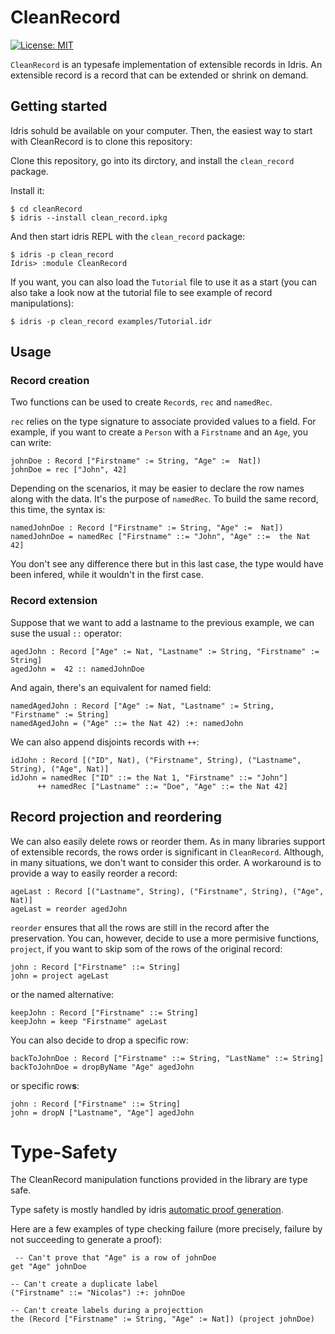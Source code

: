 # CleanRecord

[![License: MIT](https://img.shields.io/badge/License-MIT-blue.svg)](https://opensource.org/licenses/MIT)

`CleanRecord` is an typesafe implementation of extensible records in Idris.
An extensible record is a record that can be extended or shrink on demand.

## Getting started

Idris sohuld be available on your computer.
Then, the easiest way to start with CleanRecord is to clone this repository:

Clone this repository, go into its dirctory, and install the `clean_record`
package.

Install it:

```
$ cd cleanRecord
$ idris --install clean_record.ipkg
```

And then start idris REPL with the `clean_record` package:

```
$ idris -p clean_record
Idris> :module CleanRecord
```

If you want, you can also load the `Tutorial` file to use it as a start
(you can also take a look now at the tutorial file to see example of
record manipulations):

```
$ idris -p clean_record examples/Tutorial.idr
```

## Usage

### Record creation

Two functions can be used to create `Record`s, `rec` and `namedRec`.

`rec` relies on the type signature to associate provided values to a field.
For example, if you want to create a `Person` with a `Firstname` and an
`Age`, you can write:

```
johnDoe : Record ["Firstname" := String, "Age" :=  Nat])
johnDoe = rec ["John", 42]
```

Depending on the scenarios, it may be easier to declare the row names
along with the data.
It's the purpose of `namedRec`. To build the same record, this time, the syntax is:

```
namedJohnDoe : Record ["Firstname" := String, "Age" :=  Nat])
namedJohnDoe = namedRec ["Firstname" ::= "John", "Age" ::=  the Nat 42]
```

You don't see any difference there but in this last case,
the type would have been infered, while it wouldn't in the first case.

### Record extension

Suppose that we want to add a lastname to the previous example,
we can suse the usual `::` operator:

```
agedJohn : Record ["Age" := Nat, "Lastname" := String, "Firstname" := String]
agedJohn =  42 :: namedJohnDoe
```

And again, there's an equivalent for named field:

```
namedAgedJohn : Record ["Age" := Nat, "Lastname" := String, "Firstname" := String]
namedAgedJohn = ("Age" ::= the Nat 42) :+: namedJohn
```

We can also append disjoints records with `++`:

```
idJohn : Record [("ID", Nat), ("Firstname", String), ("Lastname", String), ("Age", Nat)]
idJohn = namedRec ["ID" ::= the Nat 1, "Firstname" ::= "John"]
      ++ namedRec ["Lastname" ::= "Doe", "Age" ::= the Nat 42]
```

## Record projection and reordering

We can also easily delete rows or reorder them.
As in many libraries support of extensible records,
the rows order is significant in `CleanRecord`.
Although, in many situations, we don't want to consider
this order.
A workaround is to provide a way to easily reorder a record:

```
ageLast : Record [("Lastname", String), ("Firstname", String), ("Age", Nat)]
ageLast = reorder agedJohn
```

`reorder` ensures that all the rows are still in the record after the
preservation.
You can, however, decide to use a more permisive functions, `project`,
if you want to skip som of the rows of the original record:

```
john : Record ["Firstname" ::= String]
john = project ageLast
```

or the named alternative:

```
keepJohn : Record ["Firstname" ::= String]
keepJohn = keep "Firstname" ageLast
```

You can also decide to drop a specific row:

```
backToJohnDoe : Record ["Firstname" ::= String, "LastName" ::= String]
backToJohnDoe = dropByName "Age" agedJohn
```

or specific row**s**:

```
john : Record ["Firstname" ::= String]
john = dropN ["Lastname", "Age"] agedJohn
```

# Type-Safety

The CleanRecord manipulation functions provided in the library are type safe.

Type safety is mostly handled by idris [automatic proof generation].

Here are a few examples of type checking failure
(more precisely, failure by not succeeding to generate a proof):

```
 -- Can't prove that "Age" is a row of johnDoe
get "Age" johnDoe

-- Can't create a duplicate label
("Firstname" ::= "Nicolas") :+: johnDoe

-- Can't create labels during a projecttion
the (Record ["Firstname" := String, "Age" := Nat]) (project johnDoe)
```

[automatic proof generation]: http://docs.idris-lang.org/en/latest/tutorial/miscellany.html#auto-implicit-arguments
